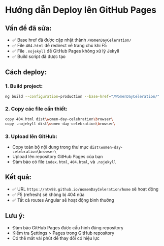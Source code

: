 # Hướng dẫn Deploy lên GitHub Pages

## Vấn đề đã sửa:
- ✅ Base href đã được cập nhật thành `/WomenDayCeleration/`
- ✅ File `404.html` để redirect về trang chủ khi F5
- ✅ File `.nojekyll` để GitHub Pages không xử lý Jekyll
- ✅ Build script đã được tạo

## Cách deploy:

### 1. Build project:
```bash
ng build --configuration=production --base-href="/WomenDayCeleration/"
```

### 2. Copy các file cần thiết:
```bash
copy 404.html dist\women-day-celebration\browser\
copy .nojekyll dist\women-day-celebration\browser\
```

### 3. Upload lên GitHub:
- Copy toàn bộ nội dung trong thư mục `dist\women-day-celebration\browser\`
- Upload lên repository GitHub Pages của bạn
- Đảm bảo có file `index.html`, `404.html`, và `.nojekyll`

## Kết quả:
- ✅ URL `https://ntv98.github.io/WomenDayCeleration/home` sẽ hoạt động
- ✅ F5 (refresh) sẽ không bị 404 nữa
- ✅ Tất cả routes Angular sẽ hoạt động bình thường

## Lưu ý:
- Đảm bảo GitHub Pages được cấu hình đúng repository
- Kiểm tra Settings > Pages trong GitHub repository
- Có thể mất vài phút để thay đổi có hiệu lực
